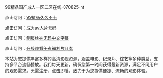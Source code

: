 99精品国产成人一区二区在线-070825-ht

点击访问：<a href="https://heiliaoe8ajia.pages.dev">99精品久久不卡</a>

点击访问：<a href="https://heiliaoxqkkct.pages.dev">成为av人片无码</a>

点击访问：<a href="https://heiliaoxwd5i8.pages.dev">制服丝袜无码中文字幕</a>

点击访问：<a href="https://heiliaowt0d7p.pages.dev">在线观看午夜福利片日本</a>

本站为您提供丰富多样的高清影视资源，涵盖电影、纪录片、综艺等多种类型，支持多平台流畅播放。我们每天更新，确保您第一时间获得最新资源，满足不同用户的观影需求。无需注册，点击即播，致力于为您提供便捷、流畅的观影体验。

<span style="display:none;">[Canonical link](）</span>
